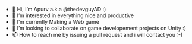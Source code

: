 - 👋 Hi, I’m Apurv a.k.a @thedevguyAD :)
- 👀 I’m interested in everything nice and productive
- 🌱 I’m currently Making a Web game
- 💞️ I’m looking to collaborate on game developement projects on Unity :)
- 📫 How to reach me by issuing a pull request and i will contact you :-)


